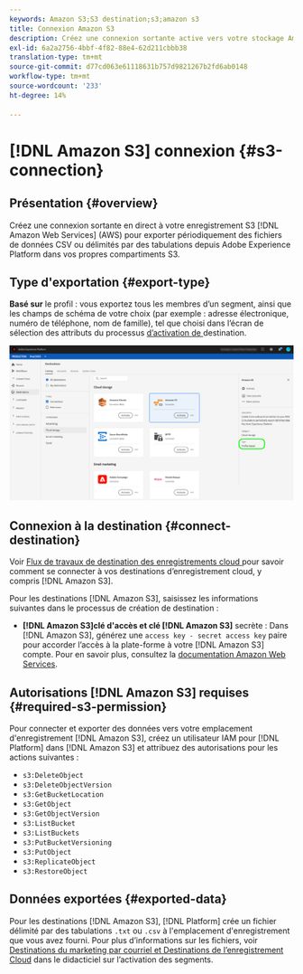 ```yaml
---
keywords: Amazon S3;S3 destination;s3;amazon s3
title: Connexion Amazon S3
description: Créez une connexion sortante active vers votre stockage Amazon Web Services (AWS) S3 pour exporter régulièrement des fichiers de données CSV ou séparés par des tabulations depuis Adobe Experience Platform vers vos propres compartiments S3.
exl-id: 6a2a2756-4bbf-4f82-88e4-62d211cbbb38
translation-type: tm+mt
source-git-commit: d77cd063e61118631b757d9821267b2fd6ab0148
workflow-type: tm+mt
source-wordcount: '233'
ht-degree: 14%

---
```


# [!DNL Amazon S3] connexion  {#s3-connection}

## Présentation {#overview}

Créez une connexion sortante en direct à votre enregistrement S3 [!DNL Amazon Web Services] (AWS) pour exporter périodiquement des fichiers de données CSV ou délimités par des tabulations depuis Adobe Experience Platform dans vos propres compartiments S3.

## Type d&#39;exportation {#export-type}

**Basé sur**  le profil : vous exportez tous les membres d’un segment, ainsi que les champs de schéma de votre choix (par exemple : adresse électronique, numéro de téléphone, nom de famille), tel que choisi dans l’écran de sélection des attributs du processus [ d’activation de ](../../ui/activate-destinations.md#select-attributes)destination.

![Type d’exportation basée sur le profil Amazon S3](../../assets/catalog/cloud-storage/amazon-s3/catalog.png)

## Connexion à la destination {#connect-destination}

Voir [Flux de travaux de destination des enregistrements cloud ](./workflow.md) pour savoir comment se connecter à vos destinations d’enregistrement cloud, y compris [!DNL Amazon S3].

Pour les destinations [!DNL Amazon S3], saisissez les informations suivantes dans le processus de création de destination :

* **[!DNL Amazon S3]clé d&#39;accès et clé [!DNL Amazon S3]** secrète : Dans  [!DNL Amazon S3], générez une  `access key - secret access key` paire pour accorder l’accès à la plate-forme à votre  [!DNL Amazon S3] compte. Pour en savoir plus, consultez la [documentation Amazon Web Services](https://docs.aws.amazon.com/IAM/latest/UserGuide/id_credentials_access-keys.html).

## Autorisations [!DNL Amazon S3] requises {#required-s3-permission}

Pour connecter et exporter des données vers votre emplacement d&#39;enregistrement [!DNL Amazon S3], créez un utilisateur IAM pour [!DNL Platform] dans [!DNL Amazon S3] et attribuez des autorisations pour les actions suivantes :

* `s3:DeleteObject`
* `s3:DeleteObjectVersion`
* `s3:GetBucketLocation`
* `s3:GetObject`
* `s3:GetObjectVersion`
* `s3:ListBucket`
* `s3:ListBuckets`
* `s3:PutBucketVersioning`
* `s3:PutObject`
* `s3:ReplicateObject`
* `s3:RestoreObject`


<!--

Commenting out this note, as write permissions are assigned through the s3:PutObject permission.

>[!IMPORTANT]
>
>Platform needs `write` permissions on the bucket object where the export files will be delivered.

-->


## Données exportées {#exported-data}

Pour les destinations [!DNL Amazon S3], [!DNL Platform] crée un fichier délimité par des tabulations `.txt` ou `.csv` à l&#39;emplacement d&#39;enregistrement que vous avez fourni. Pour plus d’informations sur les fichiers, voir [Destinations du marketing par courriel et Destinations de l’enregistrement Cloud](../../ui/activate-destinations.md#esp-and-cloud-storage) dans le didacticiel sur l’activation des segments.
